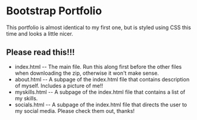 # Bootstrap Portfolio
This portfolio is almost identical to my first one, but is styled using CSS this time and looks a little nicer.

## Please read this!!!
- index.html -- The main file. Run this along first before the other files when downloading the zip, otherwise it won't make sense.
- about.html -- A subpage of the index.html file that contains description of myself. Includes a picture of me!!
- myskills.html -- A subpage of the index.html file that contains a list of my skills.
- socials.html -- A subpage of the index.html file that directs the user to my social media. Please check them out, thanks!

